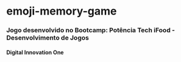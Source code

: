 # emoji-memory-game

### Jogo desenvolvido no Bootcamp: Potência Tech iFood - Desenvolvimento de Jogos
#### Digital Innovation One